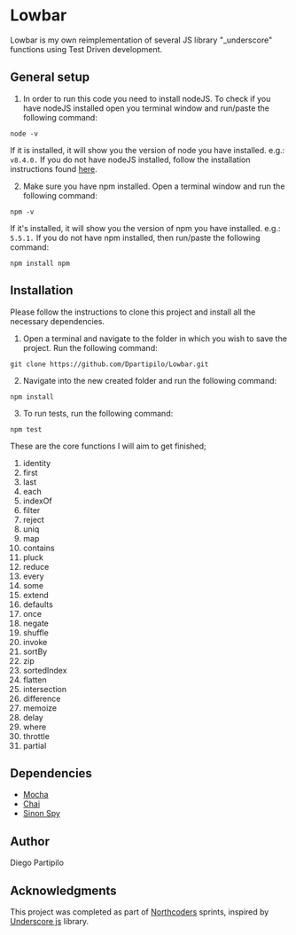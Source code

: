 # Lowbar 

Lowbar is my own reimplementation of several JS library "_underscore" functions using Test Driven development. 

## General setup

1. In order to run this code you need to install nodeJS. To check if you have nodeJS installed open you terminal window and run/paste the following command:
``` 
node -v
```

If it is installed, it will show you the version of node you have installed. e.g.:
```v8.4.0.``` 
 If you do not have nodeJS installed, follow the installation instructions found [here](https://nodejs.org/en/download/package-manager/).

2. Make sure you have npm installed. Open a terminal window and run the following command:
``` 
npm -v 
```

If it's installed, it will show you the version of npm you have installed. e.g.: ```  5.5.1. ``` 
If you do not have npm installed, then run/paste the following command:
``` 
npm install npm 
```

## Installation
Please follow the instructions to clone this project and install all the necessary dependencies.

1. Open a terminal and navigate to the folder in which you wish to save the project. Run the following command:
``` 
git clone https://github.com/Dpartipilo/Lowbar.git
```
2. Navigate into the new created folder and run the following command:
```
npm install
```
3. To run tests, run the following command:
```
npm test
```

These are the core functions I will aim to get finished;

1. identity
2. first
3. last
4. each
5. indexOf
6. filter
7. reject
8. uniq
9. map
10. contains
11. pluck
12. reduce
13. every
14. some
15. extend
16. defaults
17. once
18. negate
19. shuffle
20. invoke
21. sortBy
22. zip
23. sortedIndex
24. flatten
25. intersection
26. difference
27. memoize
28. delay
29. where
30. throttle
31. partial

## Dependencies

* [Mocha](https://mochajs.org/)
* [Chai](http://chaijs.com/)
* [Sinon Spy](http://sinonjs.org/)

## Author

Diego Partipilo

## Acknowledgments

This project was completed as part of [Northcoders](https://northcoders.com/) sprints, inspired by [Underscore js](http://underscorejs.org/) library.
